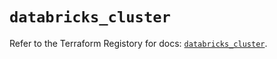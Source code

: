 # `databricks_cluster`

Refer to the Terraform Registory for docs: [`databricks_cluster`](https://registry.terraform.io/providers/databricks/databricks/1.17.0/docs/resources/cluster).
